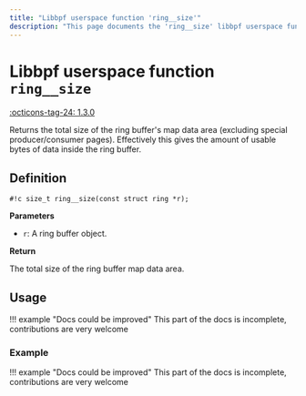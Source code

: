 ```yaml
---
title: "Libbpf userspace function 'ring__size'"
description: "This page documents the 'ring__size' libbpf userspace function, including its definition, usage, and examples."
---
```

# Libbpf userspace function `ring__size`

<!-- [LIBBPF_TAG] -->
[:octicons-tag-24: 1.3.0](https://github.com/libbpf/libbpf/releases/tag/v1.3.0)
<!-- [/LIBBPF_TAG] -->

Returns the total size of the ring buffer's map data area (excluding special producer/consumer pages). Effectively this gives the amount of usable bytes of data inside the ring buffer.

## Definition

`#!c size_t ring__size(const struct ring *r);`

**Parameters**

- `r`: A ring buffer object.

**Return**

The total size of the ring buffer map data area.

## Usage

!!! example "Docs could be improved"
    This part of the docs is incomplete, contributions are very welcome

### Example

!!! example "Docs could be improved"
    This part of the docs is incomplete, contributions are very welcome
